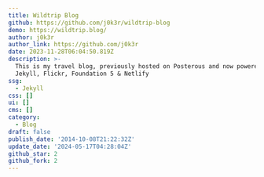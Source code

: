```yaml
---
title: Wildtrip Blog
github: https://github.com/j0k3r/wildtrip-blog
demo: https://wildtrip.blog/
author: j0k3r
author_link: https://github.com/j0k3r
date: 2023-11-28T06:04:50.819Z
description: >-
  This is my travel blog, previously hosted on Posterous and now powered by
  Jekyll, Flickr, Foundation 5 & Netlify
ssg:
  - Jekyll
css: []
ui: []
cms: []
category:
  - Blog
draft: false
publish_date: '2014-10-08T21:22:32Z'
update_date: '2024-05-17T04:28:04Z'
github_star: 2
github_fork: 2
---
```


